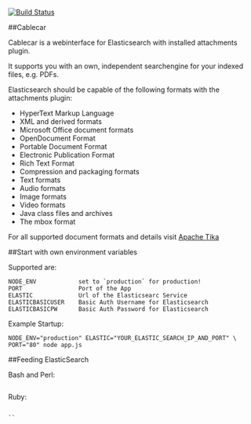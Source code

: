[![Build Status](https://secure.travis-ci.org/hamburg-honeybadgers/cablecar.png)](http://travis-ci.org/hamburg-honeybadgers/cablecar)

##Cablecar

Cablecar is a webinterface for Elasticsearch with installed attachments plugin.

It supports you with an own, independent searchengine for your indexed files, e.g. PDFs.

Elasticsearch should be capable of the following formats with the attachments plugin:

 * HyperText Markup Language
 * XML and derived formats
 * Microsoft Office document formats
 * OpenDocument Format
 * Portable Document Format
 * Electronic Publication Format
 * Rich Text Format
 * Compression and packaging formats
 * Text formats
 * Audio formats
 * Image formats
 * Video formats
 * Java class files and archives
 * The mbox format

For all supported document formats and details visit [Apache Tika](http://tika.apache.org/1.2/formats.html)


##Start with own environment variables

Supported are:

```
NODE_ENV            set to `production` for production!
PORT                Port of the App
ELASTIC             Url of the Elasticsearc Service
ELASTICBASICUSER    Basic Auth Username for Elasticsearch
ELASTICBASICPW      Basic Auth Password for Elasticsearch
```

Example Startup:

```
NODE_ENV="production" ELASTIC="YOUR_ELASTIC_SEARCH_IP_AND_PORT" \
PORT="80" node app.js
```

##Feeding ElasticSearch

Bash and Perl:

```

```

Ruby:

```

``